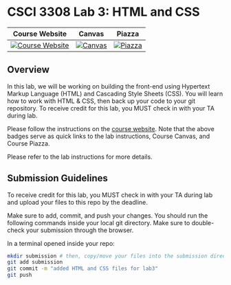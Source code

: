 # CSCI 3308 Lab 3: HTML and CSS

|                                                Course Website                                                 |                                                   Canvas                                                    |                                              Piazza                                               |
| :-----------------------------------------------------------------------------------------------------------: | :---------------------------------------------------------------------------------------------------------: | :-----------------------------------------------------------------------------------------------: |
| [![Course Website](https://img.shields.io/badge/Labs-Lab3-0A4D99)](https://cuboulder-csci3308.pages.dev/docs/labs/html_css_bootstrap/) | [![Canvas](https://img.shields.io/badge/Canvas-CSCI3308-CFB87C)](https://canvas.colorado.edu/courses/117903) | [![Piazza](https://img.shields.io/badge/-Piazza-3e7aab)](https://piazza.com/class/m5rmal655v22f/) |

## Overview

In this lab, we will be working on building the front-end using Hypertext Markup Language (HTML) and Cascading Style Sheets (CSS). You will learn how to work with HTML & CSS, then back up your code to your git repository.
To receive credit for this lab, you MUST check in with your TA during lab.

Please follow the instructions on the [course website](https://cuboulder-csci3308.pages.dev/docs/labs/html_css_bootstrap/). Note that the above badges serve as quick links to the lab instructions, Course Canvas, and Course Piazza.



Please refer to the lab instructions for more details.

## Submission Guidelines

To receive credit for this lab, you MUST check in with your TA during lab and upload your files to this repo by the deadline.

Make sure to add, commit, and push your changes. You should run the following commands inside your local git directory. Make sure to double-check your submission through the browser.

In a terminal opened inside your repo:

```bash
mkdir submission # then, copy/move your files into the submission directory
git add submission
git commit -m "added HTML and CSS files for lab3"
git push
```
